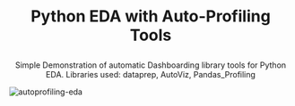 # <p align = "center"> Python EDA with Auto-Profiling Tools </p>
<p align = "center"> Simple Demonstration of automatic Dashboarding library tools for Python EDA. Libraries used: dataprep, AutoViz, Pandas_Profiling </p>

![autoprofiling-eda](https://socialify.git.ci/anubhab1710/autoprofiling-eda/image?description=1&font=Bitter&language=1&name=1&owner=1&pattern=Charlie%20Brown&stargazers=1&theme=Dark)
